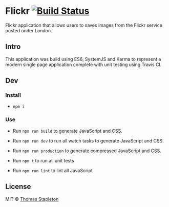 # Flickr [![Build Status](https://travis-ci.org/tomsta93/flickr.svg?branch=master)](https://travis-ci.org/tomsta93/flickr)
Flickr application that allows users to saves images from the Flickr service posted under London.

## Intro
This application was build using ES6, SystemJS and Karma to represent a modern single page application complete with unit testing using Travis CI.

## Dev
### Install
* `npm i`

### Use
* Run `npm run build` to generate JavaScript and CSS.
* Run `npm run dev` to run all watch tasks to generate JavaScript and CSS.
* Run `npm run production` to generate compressed JavaScript and CSS.

* Run `npm t` to run all unit tests

* Run `npm run lint` to lint all JavaScript

## License

MIT © [Thomas Stapleton](https://github.com/tomsta93)
